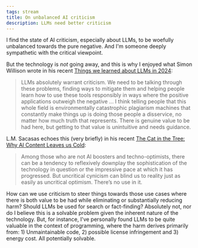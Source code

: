 ```yaml
---
tags: stream
title: On unbalanced AI criticism
description: LLMs need better criticism
---
```


I find the state of AI criticism, especially about LLMs, to be woefully unbalanced towards the pure negative. And I'm someone deeply sympathetic with the critical viewpoint.

But the technology is *not* going away, and this is why I enjoyed what Simon Willison wrote in his recent [Things we learned about LLMs in 2024](https://simonwillison.net/2024/Dec/31/llms-in-2024/#llms-need-better-criticism):

>LLMs absolutely warrant criticism. We need to be talking through these problems, finding ways to mitigate them and helping people learn how to use these tools responsibly in ways where the positive applications outweigh the negative ... I think telling people that this whole field is environmentally catastrophic plagiarism machines that constantly make things up is doing those people a disservice, no matter how much truth that represents. There is genuine value to be had here, but getting to that value is unintuitive and needs guidance.

L.M. Sacasas echoes this (very briefly) in his recent [The Cat in the Tree: Why AI Content Leaves us Cold](https://theconvivialsociety.substack.com/p/the-cat-in-the-tree-why-ai-content):

>Among those who are not AI boosters and techno-optimists, there can be a tendency to reflexively downplay the sophistication of the technology in question or the impressive pace at which it has progressed. But uncritical cynicism can blind us to reality just as easily as uncritical optimism. There’s no use in it.

How can we use criticism to steer things towards those use cases where there is both value to be had while eliminating or substantially reducing harm? Should LLMs be used for search or fact-finding? Absolutely not, nor do I believe this is a solvable problem given the inherent nature of the technology. But, for instance, I've personally found LLMs to be quite valuable in the context of programming, where the harm derives primarily from: 1) Unmaintainable code, 2) possible license infringement and 3) energy cost. All potentially solvable.
